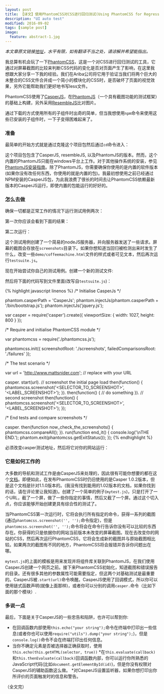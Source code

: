 ```yaml
---
layout: post
title: 【译文】使用PhantomCSS对CSS进行回归测试(Using PhantomCSS for Regression Testing Your CSS)
description: "UI auto test"
modified: 2016-09-02
tags: [sample post]
image:
  feature: abstract-1.jpg
---
```


*本文章原文链接[地址](http://mattsnider.com/using-phantomcss-for-regression-testing-your-css/)，水平有限，如有翻译不当之处，请谅解并希望能指出。*

我总算有机会玩了一下[PhantomCSS](https://github.com/Huddle/PhantomCSS)，这是一个对CSS进行回归测试的工具，它通过对屏幕截图的比较来判断CSS代码的变化是否对页面产生了影响，在这里我想跟大家分享一下我的经验。我们在Ariba公司将它用于验证当我们将两个巨大的未整合的CSS文件合并成一个简小的模块化的CSS时，是否破坏了页面的视觉效果，另外它能帮助我们更好地书写less文件。

PhantomCSS使用了[CasperJS](http://github.com/n1k0/casperjs)，在[PhantomJS](http://github.com/ariya/phantomjs/)（一个具有截图功能的测试框架）的基础上构建，另外采用[ResembleJS](http://huddle.github.com/Resemble.js/)比对图片。

通过下载的方式使用所有的子组件时出奇的简单，但当我想使用```npm```命令来使用这些已安装的子组件时，一下子变得困难起来了。

### 准备

最简单的开始方式就是通过克隆这个项目包然后通过```cd```命令进入：



这个项目包包含了CasperJS, resembleJS, 以及PhantomJS的版本。然而，这个内置的PhantomJS只能在windows平台上工作。对于其他操作系统的安装，参见[PhantomJS安装指南](http://phantomjs.org/download.html)。除了PhantomJS，你需要确保你使用的是内置的软件版本(如果你没有改任何东西，你使用的就是内置的包)。我最初想使用之前已经通过NPM安装的CasperJS包，为此我浪费了很长的时间去让PhantomCSS依赖最新版本的CasperJS运行，即使内置的包能运行的好好的。

### 怎么去做

确保一切都是正常工作的情况下运行测试用例两次：



第一次你应该会看到下面的结果：



第二次运行：



这个测试用例创建了一个简易的nodeJS服务器，并向服务器发送了一些请求。屏幕的截图会存放在```screenshots```目录下。如果你想知道当回归被检测出来时发生了什么，改变一些```demo/coffeemachine.html```文件的样式或者可见文本，然后再次运行```testsuite.js```。

现在开始尝试你自己的测试用例。创建一个新的测试文件:



然后将下面的代码写到文件里面(改写自```testsuite.js```)：

{% highlight javascript linenos %}
/*
    Initialise CasperJs
*/
 
phantom.casperPath = 'CasperJs';
phantom.injectJs(phantom.casperPath + '/bin/bootstrap.js');
phantom.injectJs('jquery.js');
 
var casper = require('casper').create({
    viewportSize: {
        width: 1027,
        height: 800
    }
});
 
/*
    Require and initialise PhantomCSS module
*/
 
var phantomcss = require('./phantomcss.js');
 
phantomcss.init({
    screenshotRoot: './screenshots',
    failedComparisonsRoot: './failures'
});
 
/*
    The test scenario
*/
 
var url = 'http://www.mattsnider.com'; // replace with your URL
 
casper.
    start(url).
    // screenshot the initial page load
    then(function() {
        phantomcss.screenshot('<SELECTOR_TO_SCREENSHOT>', '<LABEL_SCREENSHOT>');
    }).
    then(function() {
        // do something
    }).
    // second screenshot
    then(function() {
        phantomcss.screenshot('<SELECTOR_TO_SCREENSHOT>', '<LABEL_SCREENSHOT>');
    });
 
/*
    End tests and compare screenshots
*/
 
casper.
    then(function now_check_the_screenshots() {
        phantomcss.compareAll();
    }).
    run(function end_it() {
        console.log('\nTHE END.');
        phantom.exit(phantomcss.getExitStatus());
    });
{% endhighlight %}

必须改变casper测试地址，然后将它对你的网站运行：



### 它是如何工作的

大多数的导航和测试工作是由CasperJS来处理的，因此很有可能你想要的都在这个[文档](http://docs.casperjs.org/en/latest/modules/index.html)。即便如此，在发布PhantomCSS时仍旧使用的是Casper 1.0.2版本，但是这个文档是针对1.1.0版本的。(我没有找到能用的1.02版本的文档，如果你找到的话，请在评论里让我知道)。创建了一个简单的例子(```mytest.js```)，只是打开了一个URL，截了一个屏，做了一些你指定的事情，然后又截了一个屏。通过这个切入点，你应该能够开始创建更具有综合性的测试了。

当PhantomCSS第一次运行时，它将会执行所有指定的命令，获得一系列的截图(通过```phantomcss.screenshot('', '');```命令指定)，但是```phantomcss.screenshot('', '');```命令将会在命令行告诉你没有可以比较的东西存在。你获得的只是依据你的网站当前版本未改变的屏幕截图。现在去改变你的网站的CSS，然后再次运行PhantomCSS，它将会生成新的截图并与原始截图相比较。如果两次的截图有不同的地方，PhantomCSS将会报错并告诉你问题出在哪。

```mytest.js```的上面的模板是用来发现并将组件库关联到PhantomJS，在我们使用CasperJS创建一个网页之前。接下来PhantomCSS初始化，知道截图和错误报告的目录。还有很多其他的参数属性可能需要指定，但这两个对基础测试是最重要的。CasperJS被```.start(url)```命令唤醒。CasperJS使用了回调模式，所以你可以使用链式函数声明(就像上面那样)，或者你可以分别的调用```casper.```命令（比如下面的那个模块）.

### 多说一点

最后，下面是关于CasperJS的一些忠告和陷阱，也许可以帮到你:

   * 在回调函数内部使用```this.echo("your string");```命令在终端中打印出一些信息(或者你也可以使用```require("utils").dump("your string");```)，但是```console.log()```命令不会在终端打印出任何信息。
   * 当你不确定元素是否被选择器正确获取时，使用```this.echo(this.getHTML(selector, true))```
   *在```this.evaluate(callback)```和```this.thenEvaluate(callback)```回调函数内部，你可以运行你所熟悉的JavaScript代码(比如```document.getElementById(id)```)，但是你没有权限对CasperJS的辅助函数这么做。
   *对CasperJS设置监听器，如果你想打印出你所评价的页面触发时的信息和警告。

（全文完）

